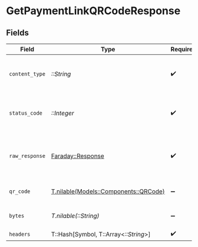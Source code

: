 # GetPaymentLinkQRCodeResponse


## Fields

| Field                                                                       | Type                                                                        | Required                                                                    | Description                                                                 |
| --------------------------------------------------------------------------- | --------------------------------------------------------------------------- | --------------------------------------------------------------------------- | --------------------------------------------------------------------------- |
| `content_type`                                                              | *::String*                                                                  | :heavy_check_mark:                                                          | HTTP response content type for this operation                               |
| `status_code`                                                               | *::Integer*                                                                 | :heavy_check_mark:                                                          | HTTP response status code for this operation                                |
| `raw_response`                                                              | [Faraday::Response](https://www.rubydoc.info/gems/faraday/Faraday/Response) | :heavy_check_mark:                                                          | Raw HTTP response; suitable for custom response parsing                     |
| `qr_code`                                                                   | [T.nilable(Models::Components::QRCode)](../../models/shared/qrcode.md)      | :heavy_minus_sign:                                                          | The request has succeeded.                                                  |
| `bytes`                                                                     | *T.nilable(::String)*                                                       | :heavy_minus_sign:                                                          | The request has succeeded.                                                  |
| `headers`                                                                   | T::Hash[Symbol, T::Array<*::String*>]                                       | :heavy_check_mark:                                                          | N/A                                                                         |
